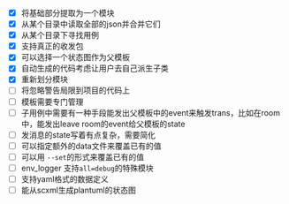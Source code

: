 - [x] 将基础部分提取为一个模块
- [x] 从某个目录中读取全部的json并合并它们
- [x] 从某个目录下寻找用例
- [x] 支持真正的收发包
- [x] 可以选择一个状态图作为父模板
- [x] 自动生成的代码考虑让用户去自己派生子类
- [x] 重新划分模块
- [ ] 将忽略警告局限到项目的代码上
- [ ] 模板需要专门管理
- [ ] 子用例中需要有一种手段能发出父模板中的event来触发trans，比如在room中，能发出leave room的event给父模板的state
- [ ] 发消息的state写着有点复杂，需要简化
- [ ] 可以指定额外的data文件来覆盖已有的值
- [ ] 可以用 `--set`的形式来覆盖已有的值
- [ ] env_logger 支持`all=debug`的特殊模块
- [ ] 支持yaml格式的数据定义
- [ ] 能从scxml生成plantuml的状态图